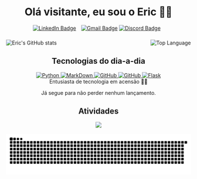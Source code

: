 <h1 align="center">Olá visitante, eu sou o Eric 🖖🏾</h1>
<div align="center">
  <a href="https://www.linkedin.com/in/eric-sh/" style="display: inline-block; margin-right: 10px;">
    <img src="https://img.shields.io/badge/LinkedIn-0077B5?style=for-the-badge&logo=linkedin&logoColor=white" alt="LinkedIn Badge" />
  </a> <a href="mailto:ericshantos13@gmail.com" style="display: inline-block;">
    <img src="https://img.shields.io/badge/Gmail-D14836?style=for-the-badge&logo=gmail&logoColor=white" alt="Gmail Badge" />
  </a> <a href="https://discord.com/users/borosh." style="display: inline-block; margin-right: 10px;">
    <img src="https://img.shields.io/badge/Discord-7289DA?style=for-the-badge&logo=discord&logoColor=white" alt="Discord Badge" />
  </a>
</div>

### 

<div align='Center' style="display: flex; justify-content: space-between">
  <div>
    <a>
      <img src='https://github-readme-stats.vercel.app/api?username=ericshantos&show_icons=true&theme=radical' alt="Eric's GitHub stats" />
    </a>
  </div>
  <div>
    <a>
        <img src='https://github-readme-stats.vercel.app/api/top-langs/?username=ericshantos&layout=donut' alt='Top Language' />
    </a>
  </div>
</div>


<h2 align='Center'>Tecnologias do dia-a-dia</h2>

<div align='Center'>
  <div align='Center'>
      <a href='https://www.python.org/'>
          <img src='https://img.shields.io/badge/Python-14354C?style=for-the-badge&logo=python&logoColor=white' alt='Python'>
      </a> <a href='https://www.markdownguide.org/'>
          <img src='https://img.shields.io/badge/Markdown-000000?style=for-the-badge&logo=markdown&logoColor=white' alt='MarkDown'>
      </a> <a href='https://github.com/'>
          <img src='https://img.shields.io/badge/GitHub-100000?style=for-the-badge&logo=github&logoColor=white' alt='GitHub'>
      </a> <a href='https://www.microsoft.com/pt-br/download/windows'>
          <img src='https://img.shields.io/badge/Windows-0078D6?style=for-the-badge&logo=windows&logoColor=white' alt='GitHub'>
      </a> <a href='https://flask.palletsprojects.com/en/3.0.x/'>
          <img src='https://img.shields.io/badge/Flask-000000?style=for-the-badge&logo=flask&logoColor=white' alt='Flask'>
      </a> 
  </div>
</div>


<div align='Center'>
  Entusiasta de tecnologia em acensão 🚀🚀
      
  Já segue para não perder nenhum lançamento.
</div>


<h2 align='Center'>Atividades</h2>
<!-- visitors count  -->

<p align="center" >   
  <img src="https://profile-counter.glitch.me/ericshantos/count.svg" />  
</p>

<!-- github workflow  .-->

<div  align='Center'>
  <picture>
    <source media="(prefers-color-scheme: dark)" srcset="https://raw.githubusercontent.com/ericshantos/ericshantos/output/github-contribution-grid-snake-dark.svg">
    <source media="(prefers-color-scheme: light)" srcset="https://raw.githubusercontent.com/ericshantos/ericshantos/output/github-contribution-grid-snake.svg">
    <img alt="github contribution grid snake animation" src="https://raw.githubusercontent.com/ericshantos/ericshantos/output/github-contribution-grid-snake.svg">
  </picture>
</div>
